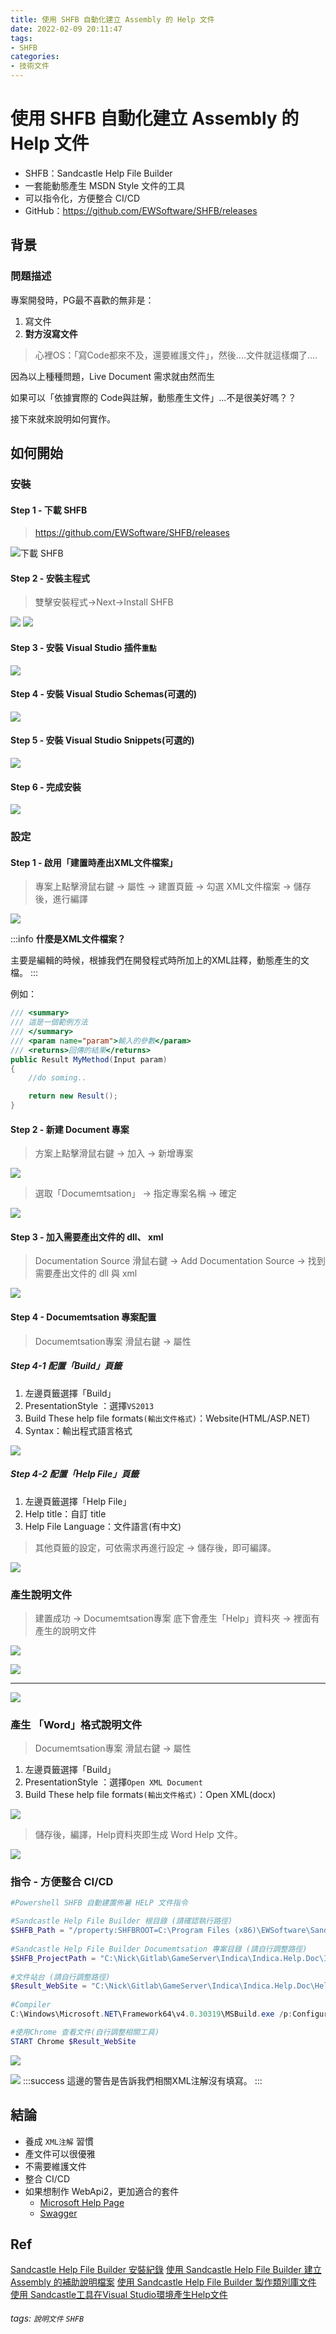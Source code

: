 ```yaml
---
title: 使用 SHFB 自動化建立 Assembly 的 Help 文件
date: 2022-02-09 20:11:47
tags:
- SHFB
categories:
- 技術文件
---
```


# 使用 SHFB 自動化建立 Assembly 的 Help 文件

* SHFB：Sandcastle Help File Builder
* 一套能動態產生 MSDN Style 文件的工具
* 可以指令化，方便整合 CI/CD
* GitHub：https://github.com/EWSoftware/SHFB/releases

## 背景

### 問題描述

專案開發時，PG最不喜歡的無非是：

1. 寫文件
2. **對方沒寫文件**

> 心裡OS：「寫Code都來不及，還要維護文件」，然後....文件就這樣爛了....

因為以上種種問題，Live Document 需求就由然而生

如果可以「依據實際的 Code與註解，動態產生文件」...不是很美好嗎？？

接下來就來說明如何實作。

## 如何開始

### 安裝

#### Step 1 - 下載 SHFB

> https://github.com/EWSoftware/SHFB/releases

![下載 SHFB](https://i.imgur.com/3tXWvBI.png)

#### Step 2 - 安裝主程式

> 雙擊安裝程式→Next→Install SHFB

![](https://i.imgur.com/gMJZYDg.png)
![](https://i.imgur.com/sU41OvM.png)

#### Step 3 - 安裝 Visual Studio 插件`重點`

![](https://i.imgur.com/5ySl5wn.png)

#### Step 4 - 安裝 Visual Studio Schemas(可選的)

![](https://i.imgur.com/gzWW1bA.png)

#### Step 5 - 安裝 Visual Studio Snippets(可選的)

![](https://i.imgur.com/gR8vTrY.png)

#### Step 6 - 完成安裝

![](https://i.imgur.com/KnAVyS2.png)

### 設定

#### Step 1 - 啟用「建置時產出XML文件檔案」

> 專案上點擊滑鼠右鍵 → 屬性 → 建置頁籤 → 勾選 XML文件檔案 → 儲存後，進行編譯

![](https://i.imgur.com/Co83pqq.png)

:::info
**什麼是XML文件檔案？**

主要是編輯的時候，根據我們在開發程式時所加上的XML註釋，動態產生的文檔。
:::

例如：

```c#
/// <summary>
/// 這是一個範例方法
/// </summary>
/// <param name="param">輸入的參數</param>
/// <returns>回傳的結果</returns>
public Result MyMethod(Input param)
{
    //do soming..

    return new Result();
}
```

#### Step 2 - 新建 Document 專案

> 方案上點擊滑鼠右鍵 → 加入 → 新增專案

![](https://i.imgur.com/GGcQOrf.png)

> 選取「Documemtsation」 → 指定專案名稱 → 確定

![](https://i.imgur.com/uII1RtS.png)

#### Step 3 - 加入需要產出文件的 dll、 xml

> Documentation Source 滑鼠右鍵 → Add Documentation Source → 找到需要產出文件的 dll 與 xml

![](https://i.imgur.com/XIZt1pn.png)

#### Step 4 - Documemtsation 專案配置

> Documemtsation專案 滑鼠右鍵 → 屬性

##### Step 4-1 配置「Build」頁籤

1. 左邊頁籤選擇「Build」
2. PresentationStyle ：選擇`VS2013`
3. Build These help file formats`(輸出文件格式)`：Website(HTML/ASP.NET)
4. Syntax：輸出程式語言格式

![](https://i.imgur.com/zce8Zf4.png)

##### Step 4-2 配置「Help File」頁籤

1. 左邊頁籤選擇「Help File」
2. Help title：自訂 title
3. Help File Language：文件語言(有中文)

> 其他頁籤的設定，可依需求再進行設定 → 儲存後，即可編譯。

![](https://i.imgur.com/v4L1yQs.png)

### 產生說明文件

> 建置成功 → Documemtsation專案 底下會產生「Help」資料夾 → 裡面有產生的說明文件

![](https://i.imgur.com/iy52rlf.png)

![](https://i.imgur.com/lmUQSly.png)

---

![](https://i.imgur.com/YDjrY46.png)

### 產生 「Word」格式說明文件

> Documemtsation專案 滑鼠右鍵 → 屬性

1. 左邊頁籤選擇「Build」
2. PresentationStyle ：選擇`Open XML Document`
3. Build These help file formats`(輸出文件格式)`：Open XML(docx)

![](https://i.imgur.com/oI0X88P.png)

> 儲存後，編譯，Help資料夾即生成 Word Help 文件。

![](https://i.imgur.com/mHYLuJy.png)

### 指令 - 方便整合 CI/CD

```powershell
#Powershell SHFB 自動建置佈暑 HELP 文件指令

#Sandcastle Help File Builder 根目錄 (請確認執行路徑)
$SHFB_Path = "/property:SHFBROOT=C:\Program Files (x86)\EWSoftware\Sandcastle Help File Builder"
 
#Sandcastle Help File Builder Documemtsation 專案目錄 (請自行調整路徑)
$SHFB_ProjectPath = "C:\Nick\Gitlab\GameServer\Indica\Indica.Help.Doc\Indica.Help.Doc.shfbproj"
 
#文件站台 (請自行調整路徑)
$Result_WebSite = "C:\Nick\Gitlab\GameServer\Indica\Indica.Help.Doc\Help\index.html"
 
#Compiler
C:\Windows\Microsoft.NET\Framework64\v4.0.30319\MSBuild.exe /p:Configuration=Debug $SHFB_Path $SHFB_ProjectPath

#使用Chrome 查看文件(自行調整相關工具)
START Chrome $Result_WebSite
```

![](https://i.imgur.com/WFm4Fee.png)

![](https://i.imgur.com/KC7opJw.png)
:::success
這邊的警告是告訴我們相關XML注解沒有填寫。
:::

## 結論

* 養成 `XML注解` 習慣
* 產文件可以很優雅
* 不需要維護文件
* 整合 CI/CD
* 如果想制作 WebApi2，更加適合的套件
  * [Microsoft Help Page](http://bit.ly/2zIK0KJ)
  * [Swagger](https://swagger.io/)

## Ref

[Sandcastle Help File Builder 安裝紀錄](http://bit.ly/2Fe3cG4)
[使用 Sandcastle Help File Builder 建立 Assembly 的補助說明檔案](http://bit.ly/2F9O7Fp)
[使用 Sandcastle Help File Builder 製作類別庫文件](http://bit.ly/2FcY3OI)
[使用 Sandcastle工具在Visual Studio環境產生Help文件](http://bit.ly/2FdvVL9)

###### tags: `說明文件` `SHFB`

